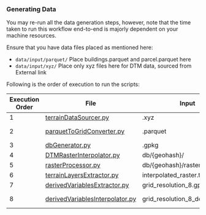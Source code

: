 
### Generating Data

You may re-run all the data generation steps, however, note that the time taken to run this workflow end-to-end is majorly dependent on your machine resources.

Ensure that you have data files placed as mentioned here:

 - `data/input/parquet/` Place buildings.parquet and parcel.parquet here
 - `data/input/xyz/` Place only xyz files here for DTM data, sourced from External link

Following is the order of execution to run the scripts:

|Execution Order | File | Input | Output |
|--|--|--|--|
| 1 | [terrainDataSourcer.py](https://github.com/purijs/terrain-mapper/blob/main/preprocess/terrainDataSourcer.py "terrainDataSourcer.py") | .xyz | .parquet |
| 2 | [parquetToGridConverter.py](https://github.com/purijs/terrain-mapper/blob/main/preprocess/parquetToGridConverter.py "parquetToGridConverter.py")| .parquet | grid_resolution_6.gpkg, grid_resolution_8.gpkg |
| 3 | [dbGenerator.py](https://github.com/purijs/terrain-mapper/blob/main/preprocess/dbGenerator.py "dbGenerator.py")| .gpkg | db/{geohash}/ |
| 4 | [DTMRasterInterpolator.py](https://github.com/purijs/terrain-mapper/blob/main/preprocess/DTMRasterInterpolator.py "DTMRasterInterpolator.py")| db/{geohash}/ | db/{geohash}/raster/ |
| 5 | [rasterProcessor.py](https://github.com/purijs/terrain-mapper/blob/main/preprocess/rasterProcessor.py "rasterProcessor.py")| db/{geohash}/raster | interpolated_raster.tif |
| 6 | [terrainLayersExtractor.py](https://github.com/purijs/terrain-mapper/blob/main/preprocess/terrainLayersExtractor.py "terrainLayersExtractor.py")| interpolated_raster.tif | {slope,aspect,tri,tpi,roughness}_raster.tif |
| 7 | [derivedVariablesExtractor.py](https://github.com/purijs/terrain-mapper/blob/main/preprocess/derivedVariablesExtractor.py "derivedVariablesExtractor.py")| grid_resolution_8.gpkg | grid_resolution_8_derived.gpkg |
| 8 | [derivedVariablesInterpolator.py](https://github.com/purijs/terrain-mapper/blob/main/preprocess/derivedVariablesInterpolator.py "derivedVariablesInterpolator.py")| grid_resolution_8_derived.gpkg | SER.tif, Solar_Potential.tif, Terrain_Risk.tif |

